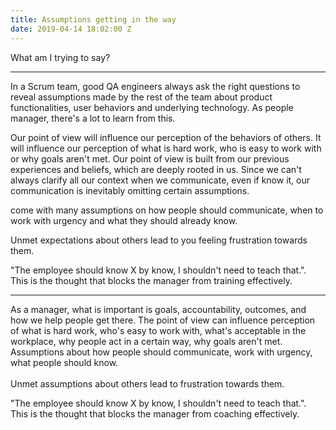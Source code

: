 ```yaml
---
title: Assumptions getting in the way
date: 2019-04-14 18:02:00 Z
---
```


What am I trying to say?

---

In a Scrum team, good QA engineers always ask the right questions to reveal assumptions made by the rest of the team about product functionalities, user behaviors and underlying technology. As people manager, there's a lot to learn from this.

Our point of view will influence our perception of the behaviors of others. It will influence our perception of what is hard work, who is easy to work with or why goals aren't met. Our point of view is built from our previous experiences and beliefs, which are deeply rooted in us. Since we can't always clarify all our context when we communicate, even if know it, our communication is inevitably omitting certain assumptions.

 come with many assumptions on how people should communicate, when to work with urgency and what they should already know.

Unmet expectations about others lead to you feeling frustration towards them.

"The employee should know X by know, I shouldn't need to teach that.". This is the thought that blocks the manager from training effectively.

---

As a manager, what is important is goals, accountability, outcomes, and how we help people get there. The point of view can influence perception of what is hard work, who's easy to work with, what's acceptable in the workplace, why people act in a certain way, why goals aren't met. Assumptions about how people should communicate, work with urgency, what people should know.\
\
Unmet assumptions about others lead to frustration towards them.

"The employee should know X by know, I shouldn't need to teach that.". This is the thought that blocks the manager from coaching effectively.